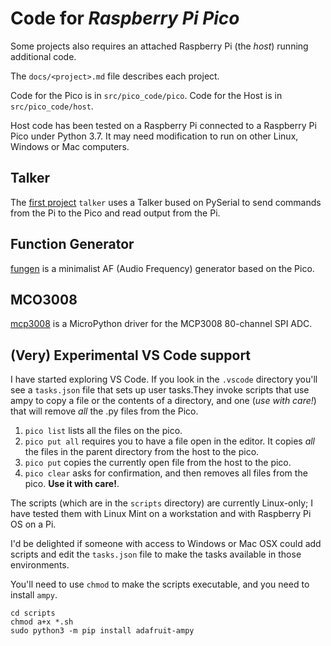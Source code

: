# Code for *Raspberry Pi Pico*

Some projects also requires an attached Raspberry Pi (the *host*) running additional code.

The `docs/<project>.md` file describes each project.

Code for the Pico is in `src/pico_code/pico`.
Code for the Host is in `src/pico_code/host`.

Host code has been tested on a Raspberry Pi connected to a Raspberry Pi Pico under Python 3.7. It may need modification to run on other Linux, Windows or Mac computers.

## Talker 

The [first project](docs/talker.md) `talker` uses  a Talker bused on PySerial to send commands from the Pi to the Pico and read  output from the Pi.


## Function Generator

[fungen](docs/fungen.md) is a minimalist AF (Audio Frequency) generator based on the Pico.

## MCO3008

[mcp3008](mcp3008.md) is a MicroPython driver for the MCP3008 80-channel SPI ADC.

## (Very) Experimental VS Code support

I have started exploring VS Code. If you look in the `.vscode` directory you'll see a `tasks.json` file that sets up user tasks.They invoke scripts that use ampy to copy a file or the contents of a directory, and one (*use with care!*) that will remove *all* the .py files from the Pico.

1. `pico list` lists all the files on the pico.
1. `pico put all` requires you to have a file open in the editor. It copies *all* the files in the parent directory from the host to the pico.
1. `pico put` copies the currently open file from the host to the pico.
1. `pico clear` asks for confirmation, and then removes all files from the pico. **Use it with care!**.

The scripts (which are in the `scripts` directory) are currently Linux-only; I have tested them with Linux Mint on a workstation and with Raspberry Pi OS on a Pi.

I'd be delighted if someone with access to Windows or Mac OSX could add scripts and edit the `tasks.json` file to 
make the tasks available in those environments.

You'll need to use `chmod` to make the scripts executable, and you need to install `ampy`.

```
cd scripts
chmod a+x *.sh
sudo python3 -m pip install adafruit-ampy
```


